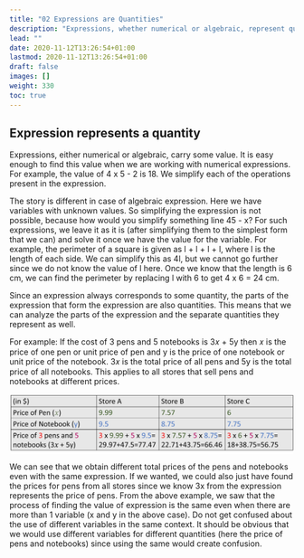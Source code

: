 ```yaml
---
title: "02 Expressions are Quantities"
description: "Expressions, whether numerical or algebraic, represent quantities. Numerical expressions can be simplified to find their value, while algebraic expressions are left as is until the variables have values. The parts of an expression also represent quantities, allowing for analysis."
lead: ""
date: 2020-11-12T13:26:54+01:00
lastmod: 2020-11-12T13:26:54+01:00
draft: false
images: []
weight: 330
toc: true
---
```


## Expression represents a quantity

Expressions, either numerical or algebraic, carry some value. It is easy enough to find this value when we are working with numerical expressions. For example, the value of 4 x 5 - 2 is 18. We simplify each of the operations present in the expression. 


The story is different in case of algebraic expression. Here we have variables with unknown values. So simplifying the expression is not possible, because how would you simplify something line 45 - x? 
For such expressions, we leave it as it is (after simplifying them to the simplest form that we can) and solve it once we have the value for the variable. 
For example, the perimeter of a square is given as l + l + l + l, where l is the length of each side. We can simplify this as 4l, but we cannot go further since we do not know the value of l here. Once we know that the length is 6 cm, we can find the perimeter by replacing l with 6 to get 4 x 6 = 24 cm. 


Since an expression always corresponds to some quantity, the parts of the expression that form the expression are also quantities. This means that we can analyze the parts of the expression and the separate quantities they represent as well.


For example: If the cost of 3 pens and 5 notebooks is 3𝑥 + 5y then 𝑥 is the price of one pen or unit price of pen and y is the price of one notebook or unit price of the notebook. 3𝑥 is the total price of all pens and 5y is the total price of all notebooks. This applies to all stores that sell pens and notebooks at different prices.

<img src="1_20_table_expression_is_a_quantity.jpg" width="500" style="display: block; margin: 0 auto;">

We can see that we obtain different total prices of the pens and notebooks even with the same expression. If we wanted, we could also just have found the prices for pens from all stores since we know 3x from the expression represents the price of pens. 
From the above example, we saw that the process of finding the value of expression is the same even when there are more than 1 variable (x and y in the above case). Do not get confused about the use of different variables in the same context. It should be obvious that we would use different variables for different quantities (here the price of pens and notebooks) since using the same would create confusion. 
